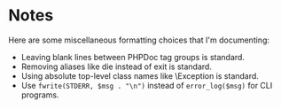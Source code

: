 # Notes

Here are some miscellaneous formatting choices that I'm documenting:

* Leaving blank lines between PHPDoc tag groups is standard.
* Removing aliases like die instead of exit is standard.
* Using absolute top-level class names like \Exception is standard.
* Use `fwrite(STDERR, $msg . "\n")` instead of `error_log($msg)` for CLI programs.
